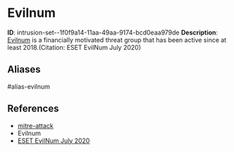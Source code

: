 # Evilnum

**ID**: intrusion-set--1f0f9a14-11aa-49aa-9174-bcd0eaa979de
**Description**: [Evilnum](https://attack.mitre.org/groups/G0120) is a financially motivated threat group that has been active since at least 2018.(Citation: ESET EvilNum July 2020)

## Aliases
#alias-evilnum

## References
- [mitre-attack](https://attack.mitre.org/groups/G0120)
- Evilnum
- [ESET EvilNum July 2020](https://www.welivesecurity.com/2020/07/09/more-evil-deep-look-evilnum-toolset/)
